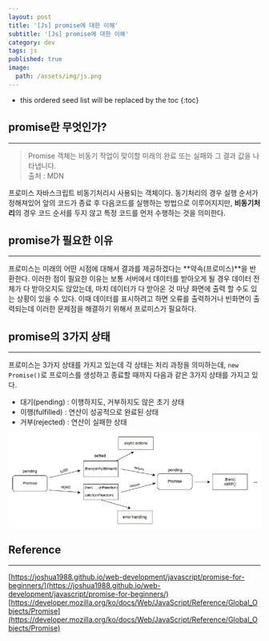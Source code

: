 ```yaml
---
layout: post
title: '[Js] promise에 대한 이해'
subtitle: '[Js] promise에 대한 이해'
category: dev
tags: js
published: true
image:
  path: /assets/img/js.png
---
```


<!-- prettier-ignore -->
* this ordered seed list will be replaced by the toc 
{:toc}

## promise란 무엇인가?

---

> Promise 객체는 비동기 작업이 맞이할 미래의 완료 또는 실패와 그 결과 값을 나타냅니다.  
> 출처 : MDN

프로미스 자바스크립트 비동기처리시 사용되는 객체이다. 동기처리의 경우 실행 순서가 정해져있어 앞의 코드가 종료 후 다음코드를 실행하는 방법으로 이루어지지만, **비동기처리**의 경우 코드 순서를 두지 않고 특정 코드를 먼저 수행하는 것을 의미한다.

## promise가 필요한 이유

---

프로미스는 미래의 어떤 시점에 대해서 결과를 제공하겠다는 **약속(프로미스)**을 반환한다. 이러한 점이 필요한 이유는 보통 서버에서 데이터를 받아오게 될 경우 데이터 전체가 다 받아오지도 않았는데, 마치 데이터가 다 받아온 것 마냥 화면에 출력 할 수도 있는 상황이 있을 수 있다. 이때 데이터를 표시하려고 하면 오류를 출력하거나 빈화면이 출력되는데 이러한 문제점을 해결하기 위해서 프로미스가 필요하다.

## promise의 3가지 상태

---

프로미스는 3가지 상태를 가지고 있는데 각 상태는 처리 과정을 의미하는데, `new Promise()`로 프로미스를 생성하고 종료할 때까지 다음과 같은 3가지 상태를 가지고 있다.

- 대기(pending) : 이행하지도, 거부하지도 않은 초기 상태
- 이행(fulfilled) : 연산이 성공적으로 완료된 상태
- 거부(rejected) : 연산이 실패한 상태

![promise_image](/assets/img/development/2022/10/18/promise_image.png)

## Reference

---

[https://joshua1988.github.io/web-development/javascript/promise-for-beginners/](https://joshua1988.github.io/web-development/javascript/promise-for-beginners/)
[https://developer.mozilla.org/ko/docs/Web/JavaScript/Reference/Global_Objects/Promise](https://developer.mozilla.org/ko/docs/Web/JavaScript/Reference/Global_Objects/Promise)

